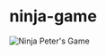# ninja-game
![Ninja Peter's Game](https://github.com/NTPV/ninja-game/assets/125459815/7593129c-fe51-448c-892f-a8c4a5df8c0c)
